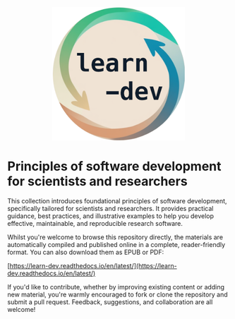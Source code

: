<p align="center">
<img src="https://github.com/ExPlanetology/learn-dev/blob/main/docs/logo.png" alt="learn-dev logo" width="300"/>
</p>

# Principles of software development for scientists and researchers

This collection introduces foundational principles of software development, specifically tailored for scientists and researchers. It provides practical guidance, best practices, and illustrative examples to help you develop effective, maintainable, and reproducible research software.

Whilst you're welcome to browse this repository directly, the materials are automatically compiled and published online in a complete, reader-friendly format. You can also download them as EPUB or PDF:

[https://learn-dev.readthedocs.io/en/latest/](https://learn-dev.readthedocs.io/en/latest/)

If you'd like to contribute, whether by improving existing content or adding new material, you're warmly encouraged to fork or clone the repository and submit a pull request. Feedback, suggestions, and collaboration are all welcome!